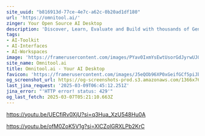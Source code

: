 ```yaml
---
site_uuid: "b816913d-77ce-4e7c-a62c-0b20ad1df180"
url: 'https://omnitool.ai/'
zinger: Your Open Source AI Desktop
description: 'Discover, Learn, Evaluate and Build with thousands of Generative AI Models.'
tags:
- AI-Toolkit
- AI-Interfaces
- AI-Workspaces
image: 'https://framerusercontent.com/images/PYav0IxmYsEwtUsorGdJyrwUJQ.png'
site_name: Omnitool.ai
title: Omnitool.ai - Your AI Desktop
favicon: 'https://framerusercontent.com/images/J5eQOb96XP0xGeifGCf5piJblDI.png'
og_screenshot_url: https://og-screenshots-prod.s3.amazonaws.com/1366x768/80/false/113f2075cc26de708037efbb9f4963608112d2686da569647dc672d062005018.jpeg
last_jina_request: '2025-03-09T06:45:12.251Z'
jina_error: "'HTTP error! status: 429'"
og_last_fetch: 2025-03-07T05:21:10.663Z
---
```

https://youtu.be/UECfiRv0XjU?si=q3Hua_XzU548Hu0A

https://youtu.be/ofM0ZoK5V1g?si=XlCZolGRXLPb2KrC
